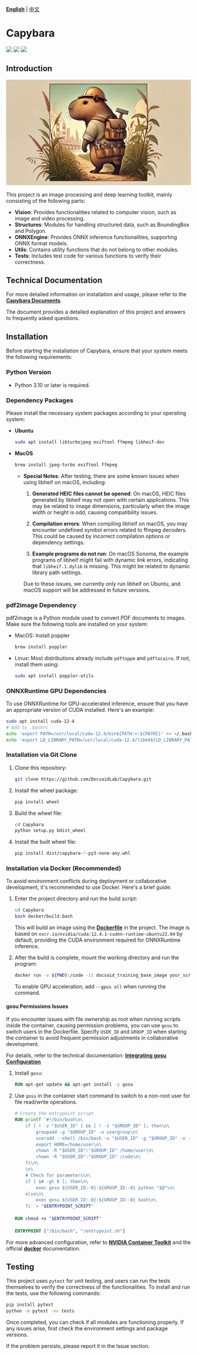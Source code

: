 [**English**](./README.md) | [中文](./README_tw.md)

# Capybara

<p align="left">
    <a href="./LICENSE"><img src="https://img.shields.io/badge/license-Apache%202-dfd.svg"></a>
    <a href="https://github.com/DocsaidLab/Capybara/releases"><img src="https://img.shields.io/github/v/release/DocsaidLab/Capybara?color=ffa"></a>
    <a href=""><img src="https://img.shields.io/badge/python-3.10+-aff.svg"></a>
</p>

## Introduction

![title](./docs/title.webp)

This project is an image processing and deep learning toolkit, mainly consisting of the following parts:

- **Vision**: Provides functionalities related to computer vision, such as image and video processing.
- **Structures**: Modules for handling structured data, such as BoundingBox and Polygon.
- **ONNXEngine**: Provides ONNX inference functionalities, supporting ONNX format models.
- **Utils**: Contains utility functions that do not belong to other modules.
- **Tests**: Includes test code for various functions to verify their correctness.

## Technical Documentation

For more detailed information on installation and usage, please refer to the [**Capybara Documents**](https://docsaid.org/en/docs/capybara).

The document provides a detailed explanation of this project and answers to frequently asked questions.

## Installation

Before starting the installation of Capybara, ensure that your system meets the following requirements:

### Python Version

- Python 3.10 or later is required.

### Dependency Packages

Please install the necessary system packages according to your operating system:

- **Ubuntu**

  ```bash
  sudo apt install libturbojpeg exiftool ffmpeg libheif-dev
  ```

- **MacOS**

  ```bash
  brew install jpeg-turbo exiftool ffmpeg
  ```

  - **Special Notes**: After testing, there are some known issues when using libheif on macOS, including:

    1. **Generated HEIC files cannot be opened**: On macOS, HEIC files generated by libheif may not open with certain applications. This may be related to image dimensions, particularly when the image width or height is odd, causing compatibility issues.

    2. **Compilation errors**: When compiling libheif on macOS, you may encounter undefined symbol errors related to ffmpeg decoders. This could be caused by incorrect compilation options or dependency settings.

    3. **Example programs do not run**: On macOS Sonoma, the example programs of libheif might fail with dynamic link errors, indicating that `libheif.1.dylib` is missing. This might be related to dynamic library path settings.

    Due to these issues, we currently only run libheif on Ubuntu, and macOS support will be addressed in future versions.

### pdf2image Dependency

pdf2image is a Python module used to convert PDF documents to images. Make sure the following tools are installed on your system:

- MacOS: Install poppler

  ```bash
  brew install poppler
  ```

- Linux: Most distributions already include `pdftoppm` and `pdftocairo`. If not, install them using:

  ```bash
  sudo apt install poppler-utils
  ```

### ONNXRuntime GPU Dependencies

To use ONNXRuntime for GPU-accelerated inference, ensure that you have an appropriate version of CUDA installed. Here's an example:

```bash
sudo apt install cuda-12-4
# Add to .bashrc
echo 'export PATH=/usr/local/cuda-12.4/bin${PATH:+:${PATH}}' >> ~/.bashrc
echo 'export LD_LIBRARY_PATH=/usr/local/cuda-12.4/lib64${LD_LIBRARY_PATH:+:${LD_LIBRARY_PATH}}' >> ~/.bashrc
```

### Installation via Git Clone

1. Clone this repository:

   ```bash
   git clone https://github.com/DocsaidLab/Capybara.git
   ```

2. Install the wheel package:

   ```bash
   pip install wheel
   ```

3. Build the wheel file:

   ```bash
   cd Capybara
   python setup.py bdist_wheel
   ```

4. Install the built wheel file:

   ```bash
   pip install dist/capybara-*-py3-none-any.whl
   ```

### Installation via Docker (Recommended)

To avoid environment conflicts during deployment or collaborative development, it's recommended to use Docker. Here's a brief guide:

1. Enter the project directory and run the build script:

   ```bash
   cd Capybara
   bash docker/build.bash
   ```

   This will build an image using the [**Dockerfile**](https://github.com/DocsaidLab/Capybara/blob/main/docker/Dockerfile) in the project. The image is based on `nvcr.io/nvidia/cuda:12.4.1-cudnn-runtime-ubuntu22.04` by default, providing the CUDA environment required for ONNXRuntime inference.

2. After the build is complete, mount the working directory and run the program:

   ```bash
   docker run -v ${PWD}:/code -it docsaid_training_base_image your_scripts.py
   ```

   To enable GPU acceleration, add `--gpus all` when running the command.

#### gosu Permissions Issues

If you encounter issues with file ownership as root when running scripts inside the container, causing permission problems, you can use `gosu` to switch users in the Dockerfile. Specify `USER_ID` and `GROUP_ID` when starting the container to avoid frequent permission adjustments in collaborative development.

For details, refer to the technical documentation: [**Integrating gosu Configuration**](https://docsaid.org/en/docs/capybara/advance/#integrating-gosu-configuration)

1. Install `gosu`:

   ```dockerfile
   RUN apt-get update && apt-get install -y gosu
   ```

2. Use `gosu` in the container start command to switch to a non-root user for file read/write operations.

   ```dockerfile
   # Create the entrypoint script
   RUN printf '#!/bin/bash\n\
       if [ ! -z "$USER_ID" ] && [ ! -z "$GROUP_ID" ]; then\n\
           groupadd -g "$GROUP_ID" -o usergroup\n\
           useradd --shell /bin/bash -u "$USER_ID" -g "$GROUP_ID" -o -c "" -m user\n\
           export HOME=/home/user\n\
           chown -R "$USER_ID":"$GROUP_ID" /home/user\n\
           chown -R "$USER_ID":"$GROUP_ID" /code\n\
       fi\n\
       \n\
       # Check for parameters\n\
       if [ $# -gt 0 ]; then\n\
           exec gosu ${USER_ID:-0}:${GROUP_ID:-0} python "$@"\n\
       else\n\
           exec gosu ${USER_ID:-0}:${GROUP_ID:-0} bash\n\
       fi' > "$ENTRYPOINT_SCRIPT"

   RUN chmod +x "$ENTRYPOINT_SCRIPT"

   ENTRYPOINT ["/bin/bash", "/entrypoint.sh"]
   ```

For more advanced configuration, refer to [**NVIDIA Container Toolkit**](https://docs.nvidia.com/datacenter/cloud-native/container-toolkit/latest/install-guide.html) and the official [**docker**](https://docs.docker.com/) documentation.

## Testing

This project uses `pytest` for unit testing, and users can run the tests themselves to verify the correctness of the functionalities. To install and run the tests, use the following commands:

```bash
pip install pytest
python -m pytest -vv tests
```

Once completed, you can check if all modules are functioning properly. If any issues arise, first check the environment settings and package versions.

If the problem persists, please report it in the Issue section.
